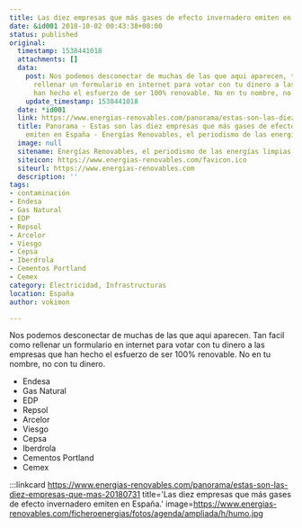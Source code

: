 ```yaml
---
title: Las diez empresas que más gases de efecto invernadero emiten en España
date: &id001 2018-10-02 00:43:38+00:00
status: published
original:
  timestamp: 1538441018
  attachments: []
  data:
    post: Nos podemos desconectar de muchas de las que aqui aparecen, tan facil como
      rellenar un formulario en internet para votar con tu dinero a las empresas que
      han hecho el esfuerzo de ser 100% renovable. No en tu nombre, no con tu dinero.
    update_timestamp: 1538441018
  date: *id001
  link: https://www.energias-renovables.com/panorama/estas-son-las-diez-empresas-que-mas-20180731
  title: Panorama - Estas son las diez empresas que más gases de efecto invernadero
    emiten en España - Energías Renovables, el periodismo de las energías limpias.
  image: null
  sitename: Energías Renovables, el periodismo de las energías limpias.
  siteicon: https://www.energias-renovables.com/favicon.ico
  siteurl: https://www.energias-renovables.com
  description: ''
tags:
- contaminación
- Endesa
- Gas Natural
- EDP
- Repsol
- Arcelor
- Viesgo
- Cepsa
- Iberdrola
- Cementos Portland
- Cemex
category: Electricidad, Infrastructuras
location: España
author: vokimon

---
```

Nos podemos desconectar de muchas de las que aqui aparecen.
Tan facil como rellenar un formulario en internet para votar con tu dinero
a las empresas que han hecho el esfuerzo de ser 100% renovable.
No en tu nombre, no con tu dinero.

- Endesa
- Gas Natural
- EDP
- Repsol
- Arcelor
- Viesgo
- Cepsa
- Iberdrola
- Cementos Portland
- Cemex

:::linkcard https://www.energias-renovables.com/panorama/estas-son-las-diez-empresas-que-mas-20180731 title='Las diez empresas que más gases de efecto invernadero emiten en España.' image=https://www.energias-renovables.com/ficheroenergias/fotos/agenda/ampliada/h/humo.jpg


